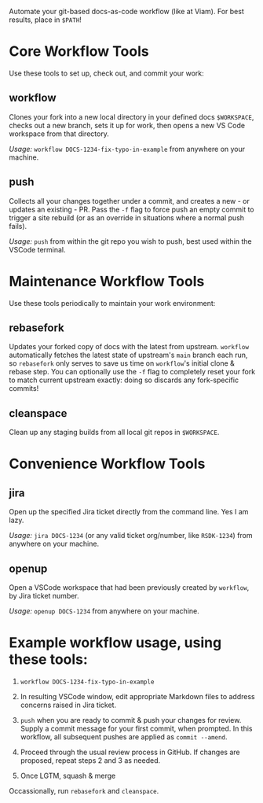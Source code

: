 Automate your git-based docs-as-code workflow (like at Viam). For best results, place in `$PATH`!

# Core Workflow Tools
Use these tools to set up, check out, and commit your work:

## workflow
Clones your fork into a new local directory in your defined docs `$WORKSPACE`, checks out a new branch, sets it up for work, then opens a new VS Code workspace from that directory.

_Usage:_ `workflow DOCS-1234-fix-typo-in-example` from anywhere on your machine.

## push
Collects all your changes together under a commit, and creates a new - or updates an existing - PR. Pass the `-f` flag to force push an empty commit to trigger a site rebuild (or as an override in situations where a normal push fails).

_Usage:_ `push` from within the git repo you wish to push, best used within the VSCode terminal.

# Maintenance Workflow Tools
Use these tools periodically to maintain your work environment:

## rebasefork
Updates your forked copy of docs with the latest from upstream. `workflow` automatically fetches the latest state of upstream's `main` branch each run, so `rebasefork` only serves to save us time on `workflow`'s initial clone & rebase step. You can optionally use the `-f` flag to completely reset your fork to match current upstream exactly: doing so discards any fork-specific commits!

## cleanspace
Clean up any staging builds from all local git repos in `$WORKSPACE`.

# Convenience Workflow Tools

## jira
Open up the specified Jira ticket directly from the command line. Yes I am lazy.

_Usage:_ `jira DOCS-1234` (or any valid ticket org/number, like `RSDK-1234`) from anywhere on your machine.

## openup
Open a VSCode workspace that had been previously created by `workflow`, by Jira ticket number.

_Usage:_ `openup DOCS-1234` from anywhere on your machine.

# Example workflow usage, using these tools:

1. `workflow DOCS-1234-fix-typo-in-example`

1. In resulting VSCode window, edit appropriate Markdown files to address concerns raised in Jira ticket.

1. `push` when you are ready to commit & push your changes for review. Supply a commit message for your first commit, when prompted. In this workflow, all subsequent pushes are applied as `commit --amend`.

1. Proceed through the usual review process in GitHub. If changes are proposed, repeat steps 2 and 3 as needed.

1. Once LGTM, squash & merge

Occassionally, run `rebasefork` and `cleanspace`.
